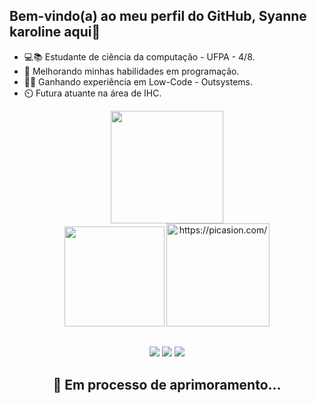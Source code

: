 ## Bem-vindo(a) ao meu perfil do GitHub, Syanne karoline aqui👋

- 💻📚 Estudante de ciência da computação - UFPA - 4/8.
- 🌱 Melhorando minhas habilidades em programação.
- 👩‍💻 Ganhando experiência em Low-Code - Outsystems.
- ⏲️ Futura atuante na área de IHC.
  
<div align="center">
  <img height="180em" src="https://github-readme-stats.vercel.app/api?username=syannekaroline&show_icons=true&theme=react&include_all_commits=true&count_private=true&bg_color=1c1131&text_color=A9FEF7&title_color=FE428E&icon_color=CDB33F"/>
</div>

<div align="center">
 <img height="160em" src="https://github-readme-stats.vercel.app/api/top-langs/?username=syannekaroline&layout=compact&langs_count=7&theme=react&bg_color=1c1131&text_color=A9FEF7&title_color=FE428E&icon_color=CDB33F"/>
 <a href="https://picasion.com/"><img src="https://i.picasion.com/pic92/dd9a516e431197ed913a4819155f94fe.gif" width="165" height="165" border="0" alt="https://picasion.com/" /></</a>
</div>

  ##
  
<div align="center"> 
  <a href="https://instagram.com/syanne_karoline" target="_blank"><img src="https://img.shields.io/badge/-Instagram-%23E4405F?style=for-the-badge&logo=instagram&logoColor=white" target="_blank"></a>
  <a href="https://www.linkedin.com/in/syanne-tavares-040b31225" target="_blank"><img src="https://img.shields.io/badge/-LinkedIn-%230077B5?style=for-the-badge&logo=linkedin&logoColor=white" target="_blank"></a>
  <a href = "mailto:syannekaroline@gmail.com"><img src="https://img.shields.io/badge/-Gmail-%23333?style=for-the-badge&logo=gmail&logoColor=white" target="_blank"></a>
  
 ##  🧠 Em processo de aprimoramento...
</div>

